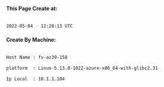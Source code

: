 
   
#### This Page Create at:

```bash

2022-05-04 - 12:28:13 UTC

```

#### Create By Machine:

```bash

Host Name : fv-az39-158

platform  : Linux-5.13.0-1022-azure-x86_64-with-glibc2.31

Ip Local  : 10.1.1.104

```

